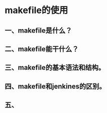 # makefile的使用

## 一、makefile是什么？


## 二、makefile能干什么？


## 三、makefile的基本语法和结构。

## 四、makefile和jenkines的区别。

## 五、
